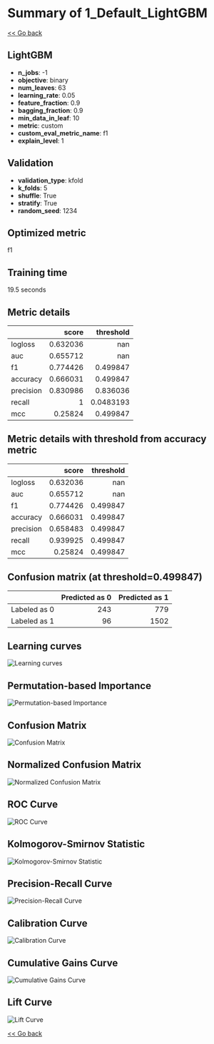 # Summary of 1_Default_LightGBM

[<< Go back](../README.md)


## LightGBM
- **n_jobs**: -1
- **objective**: binary
- **num_leaves**: 63
- **learning_rate**: 0.05
- **feature_fraction**: 0.9
- **bagging_fraction**: 0.9
- **min_data_in_leaf**: 10
- **metric**: custom
- **custom_eval_metric_name**: f1
- **explain_level**: 1

## Validation
 - **validation_type**: kfold
 - **k_folds**: 5
 - **shuffle**: True
 - **stratify**: True
 - **random_seed**: 1234

## Optimized metric
f1

## Training time

19.5 seconds

## Metric details
|           |    score |   threshold |
|:----------|---------:|------------:|
| logloss   | 0.632036 | nan         |
| auc       | 0.655712 | nan         |
| f1        | 0.774426 |   0.499847  |
| accuracy  | 0.666031 |   0.499847  |
| precision | 0.830986 |   0.836036  |
| recall    | 1        |   0.0483193 |
| mcc       | 0.25824  |   0.499847  |


## Metric details with threshold from accuracy metric
|           |    score |   threshold |
|:----------|---------:|------------:|
| logloss   | 0.632036 |  nan        |
| auc       | 0.655712 |  nan        |
| f1        | 0.774426 |    0.499847 |
| accuracy  | 0.666031 |    0.499847 |
| precision | 0.658483 |    0.499847 |
| recall    | 0.939925 |    0.499847 |
| mcc       | 0.25824  |    0.499847 |


## Confusion matrix (at threshold=0.499847)
|              |   Predicted as 0 |   Predicted as 1 |
|:-------------|-----------------:|-----------------:|
| Labeled as 0 |              243 |              779 |
| Labeled as 1 |               96 |             1502 |

## Learning curves
![Learning curves](learning_curves.png)

## Permutation-based Importance
![Permutation-based Importance](permutation_importance.png)
## Confusion Matrix

![Confusion Matrix](confusion_matrix.png)


## Normalized Confusion Matrix

![Normalized Confusion Matrix](confusion_matrix_normalized.png)


## ROC Curve

![ROC Curve](roc_curve.png)


## Kolmogorov-Smirnov Statistic

![Kolmogorov-Smirnov Statistic](ks_statistic.png)


## Precision-Recall Curve

![Precision-Recall Curve](precision_recall_curve.png)


## Calibration Curve

![Calibration Curve](calibration_curve_curve.png)


## Cumulative Gains Curve

![Cumulative Gains Curve](cumulative_gains_curve.png)


## Lift Curve

![Lift Curve](lift_curve.png)



[<< Go back](../README.md)
